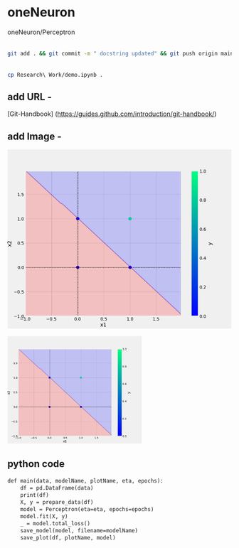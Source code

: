 # oneNeuron
oneNeuron/Perceptron

``` bash

git add . && git commit -m " docstring updated" && git push origin main

```

``` bash

cp Research\ Work/demo.ipynb .

```
## add URL -
[Git-Handbook] (https://guides.github.com/introduction/git-handbook/)

## add Image -
![sample image](plots/and.png)


<img src= "plots/and.png" title= "Forest" height="40%" width="60%">

## python code

```
def main(data, modelName, plotName, eta, epochs):
    df = pd.DataFrame(data)
    print(df)
    X, y = prepare_data(df)
    model = Perceptron(eta=eta, epochs=epochs)
    model.fit(X, y)
    _ = model.total_loss()
    save_model(model, filename=modelName)
    save_plot(df, plotName, model)
```